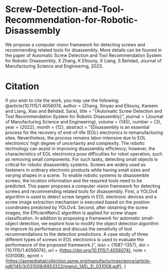 # Screw-Detection-and-Tool-Recommendation-for-Robotic-Disassembly
We propose a computer vision framework for detecting screws and recommending related tools for disassembly.
More details can be founed in the paper of Automatic Screw Detection and Tool Recommendation System for Robotic Disassembly, X Zhang, K Eltouny, X Liang, S Behdad, Journal of Manufacturing Science and Engineering, 2023.
# Citation
If you wish to cite the work, you may use the following:
@article{10.1115/1.4056074,
    author = {Zhang, Xinyao and Eltouny, Kareem and Liang, Xiao and Behdad, Sara},
    title = "{Automatic Screw Detection and Tool Recommendation System for Robotic Disassembly}",
    journal = {Journal of Manufacturing Science and Engineering},
    volume = {145},
    number = {3},
    year = {2022},
    month = {12},
    abstract = "{Disassembly is an essential process for the recovery of end-of-life (EOL) electronics in remanufacturing sites. Nevertheless, the process remains labor-intensive due to EOL electronics’ high degree of uncertainty and complexity. The robotic technology can assist in improving disassembly efficiency; however, the characteristics of EOL electronics pose difficulties for robot operation, such as removing small components. For such tasks, detecting small objects is critical for robotic disassembly systems. Screws are widely used as fasteners in ordinary electronic products while having small sizes and varying shapes in a scene. To enable robotic systems to disassemble screws, the location information and the required tools need to be predicted. This paper proposes a computer vision framework for detecting screws and recommending related tools for disassembly. First, a YOLOv4 algorithm is used to detect screw targets in EOL electronic devices and a screw image extraction mechanism is executed based on the position coordinates predicted by YOLOv4. Second, after obtaining the screw images, the EfficientNetv2 algorithm is applied for screw shape classification. In addition to proposing a framework for automatic small-object detection, we explore how to modify the object detection algorithm to improve its performance and discuss the sensitivity of tool recommendations to the detection predictions. A case study of three different types of screws in EOL electronics is used to evaluate the performance of the proposed framework.}",
    issn = {1087-1357},
    doi = {10.1115/1.4056074},
    url = {https://doi.org/10.1115/1.4056074},
    note = {031008},
    eprint = {https://asmedigitalcollection.asme.org/manufacturingscience/article-pdf/145/3/031008/6953322/manu\_145\_3\_031008.pdf},
}
